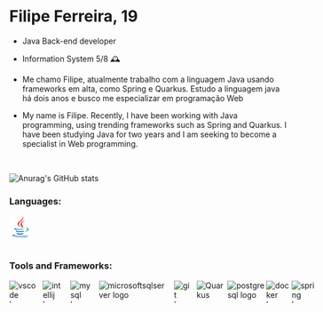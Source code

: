 # Filipe Ferreira, 19

- Java Back-end developer
- Information System 5/8 🕰️
- Me chamo Filipe, atualmente trabalho com a linguagem Java usando frameworks em alta, como Spring e Quarkus. Estudo a linguagem java há dois anos e busco me especializar em programação Web
- My name is Filipe. Recently, I have been working with Java programming, using trending frameworks such as Spring and Quarkus. I have been studying Java for two years and I am seeking to become a specialist in Web programming.
  

          
  <br>
![Anurag's GitHub stats](https://github-readme-stats.vercel.app/api?username=filipeFerreira7&show_icons=true&theme=react)
 <br>
 
<h3> <b> Languages: </b> </h3>
     <div style="display: flex; gap: 10px;">
  <img src="https://raw.githubusercontent.com/devicons/devicon/master/icons/java/java-original.svg" alt="java" width="40" height="40"/>
</div>
<br>
<h3> <b> Tools and Frameworks: </b></h3>
<div align="left" style="display: flex; align-items: center;">
  <img src="https://cdn.jsdelivr.net/gh/devicons/devicon/icons/vscode/vscode-original.svg" height="40" alt="vscode logo" style="margin-right: 12px;" />
  <img src="https://cdn.jsdelivr.net/gh/devicons/devicon/icons/intellij/intellij-original.svg" height="40" alt="intellij logo" style="margin-right: 12px;" />
  <img src="https://cdn.jsdelivr.net/gh/devicons/devicon/icons/mysql/mysql-original.svg" height="40" alt="mysql logo" style="margin-right: 12px;" />
  <img src="https://cdn.jsdelivr.net/gh/devicons/devicon/icons/microsoftsqlserver/microsoftsqlserver-plain.svg" height="40" alt="microsoftsqlserver logo" style="margin-right: 12px;" />
  <img src="https://cdn.jsdelivr.net/gh/devicons/devicon/icons/git/git-original.svg" height="40" alt="git logo" style="margin-right: 12px;" />
  <img src="https://pt.quarkus.io/assets/images/brand/quarkus_icon_default.svg" height="40" alt="Quarkus" />
  <img src="https://cdn.jsdelivr.net/gh/devicons/devicon/icons/postgresql/postgresql-original.svg" height="40" alt="postgresql logo"  />
  <img src="https://cdn.jsdelivr.net/gh/devicons/devicon/icons/docker/docker-original.svg" height="40" alt="docker logo"  />
  <img src="https://cdn.jsdelivr.net/gh/devicons/devicon/icons/spring/spring-original.svg" height="40" alt="spring logo"  />
</div>

</div>


###

          
          
